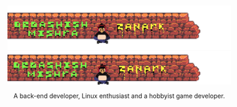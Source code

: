 
<!-- README Banner -->
<!-- <div style="margin:auto; width:50%; padding:10px;"> -->
<img src="https://github.com/Zanark/Zanark/blob/master/assets/BrickWall.png" alt="GitHub Banner Wall">
<br>
<img src="https://github.com/Zanark/Zanark/blob/master/assets/READMEBanngerAnimated.gif" alt="GitHub Banner Wall Animated gif">

<!-- short description -->
<p align="center">
	A back-end developer, Linux enthusiast and a hobbyist game developer.
</p>


